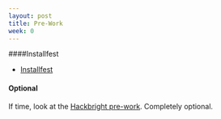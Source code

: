 ```yaml
---
layout: post
title: Pre-Work
week: 0
---
```


####Installfest

* [Installfest](../installfest)

#### Optional

If time, look at the [Hackbright pre-work](https://github.com/hackbrightacademy/prework). Completely optional.
